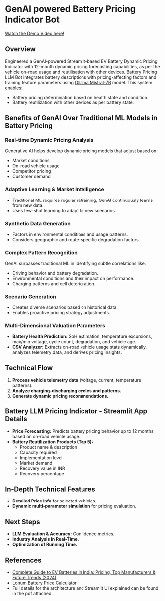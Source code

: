 # GenAI powered Battery Pricing Indicator Bot

[Watch the Demo Video here!](https://drive.google.com/file/d/1-Tf5yotqULGLNGFCnCPMJRU0eheLBZPN/view?usp=sharing)

## Overview
Engineered a GenAI-powered Streamlit-based EV Battery Dynamic Pricing Indicator with 12-month dynamic pricing forecasting capabilities, as per the vehicle on-road usage and reutilisation with other devices. 
Battery Pricing LLM Bot integrates battery descriptions with pricing-affecting factors and training feature parameters using [Ollama Mistral-7B](https://ollama.com/library/mistral) model. This system enables:
- Battery pricing determination based on health state and condition.
- Battery reutilization with other devices as per battery state.

## Benefits of GenAI Over Traditional ML Models in Battery Pricing

### **Real-time Dynamic Pricing Analysis**
Generative AI helps develop dynamic pricing models that adjust based on:
- Market conditions
- On-road vehicle usage
- Competitor pricing
- Customer demand

### **Adaptive Learning & Market Intelligence**
- Traditional ML requires regular retraining; GenAI continuously learns from new data.
- Uses few-shot learning to adapt to new scenarios.

### **Synthetic Data Generation**
- Factors in environmental conditions and usage patterns.
- Considers geographic and route-specific degradation factors.

### **Complex Pattern Recognition**
GenAI surpasses traditional ML in identifying subtle correlations like:
- Driving behavior and battery degradation.
- Environmental conditions and their impact on performance.
- Charging patterns and cell deterioration.

### **Scenario Generation**
- Creates diverse scenarios based on historical data.
- Enables proactive pricing strategy adjustments.

### **Multi-Dimensional Valuation Parameters**
- **Battery Health Prediction:** SoH estimation, temperature excursions, max/min voltage, cycle count, degradation, and vehicle age.
- **CSV Analyzer:** Extracts on-road vehicle usage stats dynamically, analyzes telemetry data, and derives pricing insights.

## Technical Flow

1. **Process vehicle telemetry data** (voltage, current, temperature patterns).
2. **Analyze charging-discharging cycles and patterns.**
3. **Generate dynamic pricing recommendations.**

## Battery LLM Pricing Indicator - Streamlit App Details

- **Price Forecasting:** Predicts battery pricing behavior up to 12 months based on on-road vehicle usage.
- **Battery Reutilization Products (Top 5):**
  - Product name & description
  - Capacity required
  - Implementation level
  - Market demand
  - Recovery value in INR
  - Recovery percentage

## In-Depth Technical Features

- **Detailed Price Info** for selected vehicles.
- **Dynamic multi-parameter simulation** for pricing evaluation.

## Next Steps

- **LLM Evaluation & Accuracy:** Confidence metrics.
- **Industry Analysis in Real-Time.**
- **Optimization of Running Time.**

## References
- [Complete Guide to EV Batteries in India: Pricing, Top Manufacturers & Future Trends (2024)](https://lohum.com/scrap-battery-price-calculator/)
- [Lohum Battery Price Calculator](https://lohum.com/scrap-battery-price-calculator/)
- Full details for the architecture and Streamlit UI explained can be found in the pdf attached. 
